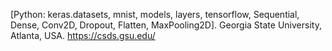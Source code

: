 [Python: keras.datasets, mnist, models, layers, tensorflow, Sequential, Dense, Conv2D, Dropout, Flatten, MaxPooling2D].
Georgia State University, Atlanta, USA.
https://csds.gsu.edu/
